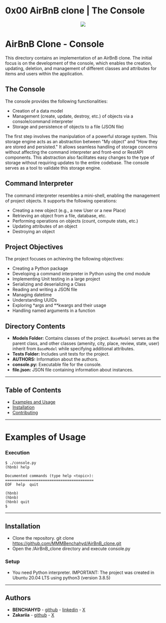 # 0x00 AirBnB clone | The Console

<p align="center">
<img src="https://i.imgur.com/JOhaZ5m.png">
</p>


# AirBnB Clone - Console

This directory contains an implementation of an AirBnB clone. The initial focus is on the development of the console, which enables the creation, updating, deletion, and management of different classes and attributes for items and users within the application.

## The Console

The console provides the following functionalities:

- Creation of a data model
- Management (create, update, destroy, etc.) of objects via a console/command interpreter
- Storage and persistence of objects to a file (JSON file)

The first step involves the manipulation of a powerful storage system. This storage engine acts as an abstraction between "My object" and "How they are stored and persisted." It allows seamless handling of storage concerns without affecting the command interpreter and front-end or RestAPI components. This abstraction also facilitates easy changes to the type of storage without requiring updates to the entire codebase. The console serves as a tool to validate this storage engine.

## Command Interpreter

The command interpreter resembles a mini-shell, enabling the management of project objects. It supports the following operations:

- Creating a new object (e.g., a new User or a new Place)
- Retrieving an object from a file, database, etc.
- Performing operations on objects (count, compute stats, etc.)
- Updating attributes of an object
- Destroying an object

## Project Objectives

The project focuses on achieving the following objectives:

- Creating a Python package
- Developing a command interpreter in Python using the cmd module
- Implementing Unit testing in a large project
- Serializing and deserializing a Class
- Reading and writing a JSON file
- Managing datetime
- Understanding UUIDs
- Exploring *args and **kwargs and their usage
- Handling named arguments in a function

## Directory Contents

- **Models Folder:** Contains classes of the project. `BaseModel` serves as the parent class, and other classes (amenity, city, place, review, state, user) inherit from `BaseModel` while specifying additional attributes.
- **Tests Folder:** Includes unit tests for the project.
- **AUTHORS:** Information about the authors.
- **console.py:** Executable file for the console.
- **file.json:** JSON file containing information about instances.

---

## Table of Contents

- [Examples and Usage](#Examples-of-Usage)
- [Installation](#installation)
- [Contributing](#Authors)
-----------

# Examples of Usage

### Execution ###
```
$ ./console.py
(hbnb) help

Documented commands (type help <topic>):
========================================
EOF  help  quit

(hbnb)
(hbnb)
(hbnb) quit
$
```
-----------
## Installation

* Clone the repository. git clone https://github.com/MMMBenchahyd/AirBnB_clone.git
* Open the /AirBnB_clone directory and execute console.py

### Setup

* You need Python interpreter.
IMPORTANT: The project was created in Ubuntu 20.04 LTS using python3 (version 3.8.5)

-----------
## Authors

* **BENCHAHYD** - [github](https://github.com/MMMBenchahyd) - [linkedin](https://www.linkedin.com/in/mhammed-benchahyd-aa1198281/) - [X](https://twitter.com/SEMhammedBen)
* **Zakariia** - [github](https://github.com/zakariiia/)  - [X](https://twitter.com/zakaria_moukrim)

